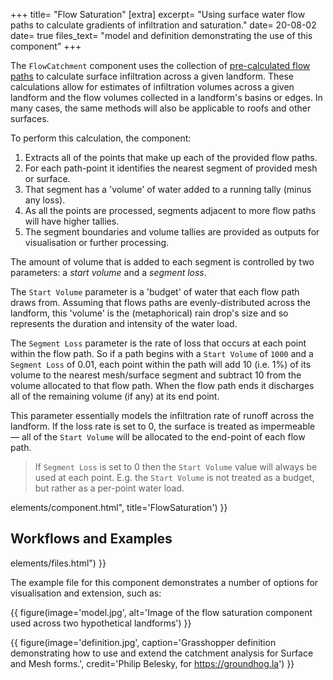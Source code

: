 +++
title=      "Flow Saturation"
[extra]
excerpt=    "Using surface water flow paths to calculate gradients of infiltration and saturation."
date=       20-08-02
date=       true
files_text= "model and definition demonstrating the use of this component"
+++

The `FlowCatchment` component uses the collection of [pre-calculated flow paths](@/documentation/flows.md) to calculate surface infiltration across a given landform. These calculations allow for estimates of infiltration volumes across a given landform and the flow volumes collected in a landform's basins or edges. In many cases, the same methods will also be applicable to roofs and other surfaces.

To perform this calculation, the component:

1. Extracts all of the points that make up each of the provided flow paths.
2. For each path-point it identifies the nearest segment of provided mesh or surface.
3. That segment has a 'volume' of water added to a running tally (minus any loss).
4. As all the points are processed, segments adjacent to more flow paths will have higher tallies.
5. The segment boundaries and volume tallies are provided as outputs for visualisation or further processing.

The amount of volume that is added to each segment is controlled by two parameters: a *start volume* and a *segment loss*.

The `Start Volume` parameter is a 'budget' of water that each flow path draws from. Assuming that flows paths are evenly-distributed across the landform, this 'volume' is the (metaphorical) rain drop's size and so represents the duration and intensity of the water load.

The `Segment Loss` parameter is the rate of loss that occurs at each point within the flow path. So if a path begins with a `Start Volume` of `1000` and a `Segment Loss` of 0.01, each point within the path will add 10 (i.e. 1%) of its volume to the nearest mesh/surface segment and subtract 10 from the volume allocated to that flow path. When the flow path ends it discharges all of the remaining volume (if any) at its end point.

This parameter essentially models the infiltration rate of runoff across the landform. If the loss rate is set to 0, the surface is treated as impermeable — all of the `Start Volume` will be allocated to the end-point of each flow path.

> If `Segment Loss` is set to 0 then the `Start Volume` value will always be used at each point. E.g. the `Start Volume` is not treated as a budget, but rather as a per-point water load.

elements/component.html", title='FlowSaturation') }}

## Workflows and Examples

elements/files.html") }}

The example file for this component demonstrates a number of options for visualisation and extension, such as:

{{ figure(image='model.jpg', alt='Image of the flow saturation component used across two hypothetical landforms') }}

{{ figure(image='definition.jpg', caption='Grasshopper definition demonstrating how to use and extend the catchment analysis for Surface and Mesh forms.', credit='Philip Belesky, for https://groundhog.la') }}
